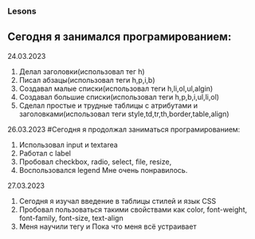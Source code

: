 ### Lesons
## Сегодня я занимался програмированием:

24.03.2023
1. Делал заголовки(использовал тег h)
2. Писал абзацы(использовал теги h,p,i,b)
3. Создавал малые списки(использовал теги h,li,ol,ul,algin)
4. Создавал большие списки(использовал теги h,p,b,i,ul,li,ol)
6. Сделал простые и трудные таблицы с атрибутами и заголовками(использовал теги style,td,tr,th,border,table,align)

26.03.2023
#Сегодня я продолжал заниматься програмированием:
1. Использовал input и textarea
2. Работал с label
3. Пробовал checkbox, radio, select, file, resize, 
4. Воспользовался legend
Мне очень понравилось.

27.03.2023
1. Сегодня я изучал введение в таблицы стилей и язык CSS
2. Пробовал пользоваться такими свойствами как color, font-weight, font-family, font-size, text-align
3. Меня научили тегу <span> и <lorem>
Пока что меня всё устраивает
